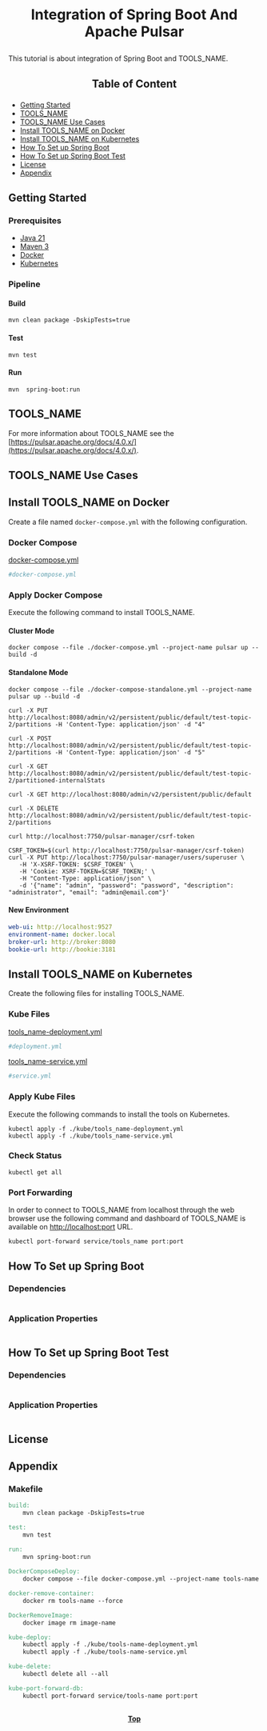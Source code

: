 # <p align="center">Integration of Spring Boot And Apache Pulsar</p>

<p align="justify">

This tutorial is about integration of Spring Boot and TOOLS_NAME.

</p>

## <p align="center"> Table of Content </p>

* [Getting Started](#getting-started)
* [TOOLS_NAME](#tools_name)
* [TOOLS_NAME Use Cases](#tools_name-use-cases)
* [Install TOOLS_NAME on Docker](#install-tools_name-on-docker)
* [Install TOOLS_NAME on Kubernetes](#install-tools_name-on-kubernetes)
* [How To Set up Spring Boot](#how-to-set-up-spring-boot)
* [How To Set up Spring Boot Test](#how-to-set-up-spring-boot-test)
* [License](#license)
* [Appendix](#appendix )

## Getting Started

### Prerequisites

* [Java 21](https://www.oracle.com/java/technologies/downloads/)
* [Maven 3](https://maven.apache.org/index.html)
* [Docker](https://www.docker.com/)
* [Kubernetes](https://kubernetes.io/)

### Pipeline

#### Build

```shell
mvn clean package -DskipTests=true 
```

#### Test

```shell
mvn test
```

#### Run

```shell
mvn  spring-boot:run
```

## TOOLS_NAME

<p align="justify">

For more information about TOOLS_NAME see
the [https://pulsar.apache.org/docs/4.0.x/](https://pulsar.apache.org/docs/4.0.x/).

</p>

## TOOLS_NAME Use Cases

## Install TOOLS_NAME on Docker

Create a file named `docker-compose.yml` with the following configuration.

### Docker Compose

[docker-compose.yml](docker-compose.yml)

```yaml
#docker-compose.yml
```

### Apply Docker Compose

Execute the following command to install TOOLS_NAME.

#### Cluster Mode
```shell
docker compose --file ./docker-compose.yml --project-name pulsar up --build -d
```

#### Standalone Mode
```shell
docker compose --file ./docker-compose-standalone.yml --project-name pulsar up --build -d
```

```shell
curl -X PUT http://localhost:8080/admin/v2/persistent/public/default/test-topic-2/partitions -H 'Content-Type: application/json' -d "4"
```

```shell
curl -X POST http://localhost:8080/admin/v2/persistent/public/default/test-topic-2/partitions -H 'Content-Type: application/json' -d "5"
```

```shell
curl -X GET http://localhost:8080/admin/v2/persistent/public/default/test-topic-2/partitioned-internalStats
```

```shell
curl -X GET http://localhost:8080/admin/v2/persistent/public/default
```

```shell
curl -X DELETE http://localhost:8080/admin/v2/persistent/public/default/test-topic-2/partitions
```

```shell
curl http://localhost:7750/pulsar-manager/csrf-token
```

```shell
CSRF_TOKEN=$(curl http://localhost:7750/pulsar-manager/csrf-token)
curl -X PUT http://localhost:7750/pulsar-manager/users/superuser \
   -H 'X-XSRF-TOKEN: $CSRF_TOKEN' \
   -H 'Cookie: XSRF-TOKEN=$CSRF_TOKEN;' \
   -H "Content-Type: application/json" \
   -d '{"name": "admin", "password": "password", "description": "administrator", "email": "admin@email.com"}'
```

#### New Environment
```yaml
web-ui: http://localhost:9527
environment-name: docker.local
broker-url: http://broker:8080
bookie-url: http://bookie:3181
```


## Install TOOLS_NAME on Kubernetes

Create the following files for installing TOOLS_NAME.

### Kube Files

[tools_name-deployment.yml](/kube/tools_name-deployment.yml)

```yaml
#deployment.yml
```

[tools_name-service.yml](/kube/tools_name-service.yml)

```yaml
#service.yml
```

### Apply Kube Files

Execute the following commands to install the tools on Kubernetes.

```shell
kubectl apply -f ./kube/tools_name-deployment.yml
kubectl apply -f ./kube/tools_name-service.yml
```

### Check Status

```shell
kubectl get all
```

### Port Forwarding

<p align="justify">

In order to connect to TOOLS_NAME from localhost through the web browser use the following command and dashboard of
TOOLS_NAME is available on [http://localhost:port](http://localhost:port) URL.

</p>

```shell
kubectl port-forward service/tools_name port:port
```

## How To Set up Spring Boot

### Dependencies

```xml
```

### Application Properties

```yaml
```

## How To Set up Spring Boot Test

### Dependencies

```xml
```

### Application Properties

```yaml
```

## License

## Appendix

### Makefile

```makefile
build:
	mvn clean package -DskipTests=true

test:
	mvn test

run:
	mvn spring-boot:run
	
DockerComposeDeploy:
	docker compose --file docker-compose.yml --project-name tools-name up --build -d

docker-remove-container:
	docker rm tools-name --force

DockerRemoveImage:
	docker image rm image-name

kube-deploy:
	kubectl apply -f ./kube/tools-name-deployment.yml
	kubectl apply -f ./kube/tools-name-service.yml

kube-delete:
	kubectl delete all --all

kube-port-forward-db:
	kubectl port-forward service/tools-name port:port
```

##

**<p align="center"> [Top](#integration-of-spring-boot-and-apache-pulsar) </p>**
